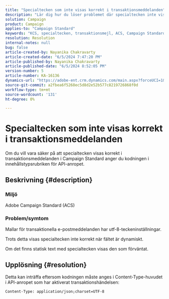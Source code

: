 ```yaml
---
title: "Specialtecken som inte visas korrekt i transaktionsmeddelanden"
description: "Lär dig hur du löser problemet där specialtecken inte visas korrekt i transaktionsmeddelanden."
solution: Campaign
product: Campaign
applies-to: "Campaign Standard"
keywords: "KCS, specialtecken, transaktionsmejl, ACS, Campaign Standard"
resolution: Resolution
internal-notes: null
bug: false
article-created-by: Nayanika Chakravarty
article-created-date: "6/5/2024 7:47:20 PM"
article-published-by: Nayanika Chakravarty
article-published-date: "6/5/2024 8:52:05 PM"
version-number: 5
article-number: KA-16136
dynamics-url: "https://adobe-ent.crm.dynamics.com/main.aspx?forceUCI=1&pagetype=entityrecord&etn=knowledgearticle&id=66e82467-7423-ef11-840b-6045bd006b25"
source-git-commit: a2fbea6f5268ec5d8d2e52b577c8219726868f0d
workflow-type: tm+mt
source-wordcount: '131'
ht-degree: 0%

---
```


# Specialtecken som inte visas korrekt i transaktionsmeddelanden


Om du vill vara säker på att specialtecken visas korrekt i transaktionsmeddelanden i Campaign Standard anger du kodningen i innehållstypsrubriken för API-anropet.

## Beskrivning {#description}


### Miljö

Adobe Campaign Standard (ACS)

### Problem/symtom

Mallar för transaktionella e-postmeddelanden har utf-8-teckeninställningar.

Trots detta visas specialtecken inte korrekt när fältet är dynamiskt.

Om det finns statisk text med specialtecken visas den som förväntat.


## Upplösning {#resolution}


Detta kan inträffa eftersom kodningen måste anges i Content-Type-huvudet i API-anropet som har aktiverat transaktionshändelsen:

`Content-Type: application/json;charset=UTF-8`
